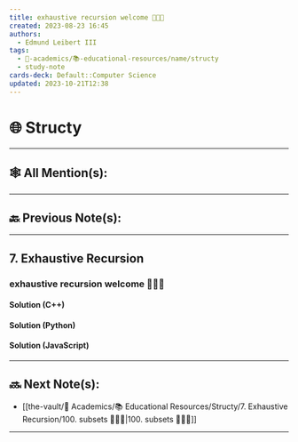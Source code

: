 ```yaml
---
title: exhaustive recursion welcome 👨🏽‍💻
created: 2023-08-23 16:45
authors:
  - Edmund Leibert III
tags:
  - 🔴-academics/📚-educational-resources/name/structy
  - study-note
cards-deck: Default::Computer Science
updated: 2023-10-21T12:38
---
```


# 🌐 Structy

---

## 🕸️ All Mention(s):

---

## 🔙 Previous Note(s):

---

## 7. Exhaustive Recursion

### **exhaustive recursion welcome 👨🏽‍💻**

#### Solution (C++)

#### Solution (Python)

#### Solution (JavaScript)

---

## 🔜 Next Note(s):
- [[the-vault/🔴 Academics/📚 Educational Resources/Structy/7. Exhaustive Recursion/100. subsets 👨🏽‍💻|100. subsets 👨🏽‍💻]]

---
